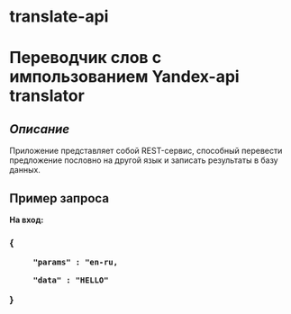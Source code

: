 # translate-api
<h1> Переводчик слов с импользованием Yandex-api translator </h1>
<h2><i>Описание </i></h2>

Приложение представляет собой REST-сервис, способный перевести предложение пословно на другой язык и записать результаты в базу данных.

<h2> Пример запроса </h2>
<b> На вход: </b>

<h3>
{ 
  
         "params" : "en-ru,
  
         "data" : "HELLO"
  
}
</h3>

